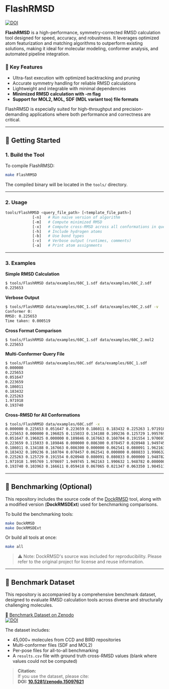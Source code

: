 # FlashRMSD
[![DOI](https://zenodo.org/badge/DOI/10.5281/zenodo.15097621.svg)](https://doi.org/10.5281/zenodo.15097621)

**FlashRMSD** is a high-performance, symmetry-corrected RMSD calculation tool designed for speed, accuracy, and robustness. It leverages optimized atom featurization and matching algorithms to outperform existing solutions, making it ideal for molecular modeling, conformer analysis, and automated pipeline integration.

### 🔧 Key Features
- Ultra-fast execution with optimized backtracking and pruning
- Accurate symmetry handling for reliable RMSD calculations
- Lightweight and integrable with minimal dependencies
- **Minimized RMSD calculation with -m flag**
- **Support for MOL2, MOL, SDF (MDL variant too) file formats**

FlashRMSD is especially suited for high-throughput and precision-demanding applications where both performance and correctness are critical.

---

## 🚀 Getting Started

### 1. Build the Tool

To compile FlashRMSD:

```bash
make FlashRMSD
```

The compiled binary will be located in the `tools/` directory.

---

### 2. Usage

```bash
tools/FlashRMSD <query_file_path> [<template_file_path>] 
            [-n]   # Run naive version of algorithm
            [-m]   # Compute minimized RMSD
            [-x]   # Compute cross-RMSD across all conformations in query file
            [-h]   # Include hydrogen atoms
            [-b]   # Use bond types
            [-v]   # Verbose output (runtimes, comments)
            [-a]   # Print atom assignments
```

---

### 3. Examples

**Simple RMSD Calculation**

```bash
$ tools/FlashRMSD data/examples/60C_1.sdf data/examples/60C_2.sdf
0.225653
```

**Verbose Output**

```bash
$ tools/FlashRMSD data/examples/60C_1.sdf data/examples/60C_2.sdf -v
Conformer 0: 
RMSD: 0.225653
Time taken: 0.000519
```

**Cross Format Comparison**

```bash
$ tools/FlashRMSD data/examples/60C_1.sdf data/examples/60C_2.mol2
0.225653
```

**Multi-Conformer Query File**

```bash
$ tools/FlashRMSD data/examples/60C.sdf data/examples/60C_1.sdf
0.000000
0.225653
0.051647
0.223659
0.186011
0.183432
0.225263
1.971918
0.193740
```

**Cross-RMSD for All Conformations**

```bash
$ tools/FlashRMSD data/examples/60C.sdf -x
0.000000 0.225653 0.051647 0.223659 0.186011 0.183432 0.225263 1.971918 0.193740 
0.225653 0.000000 0.196025 0.115033 0.134188 0.109236 0.125729 1.995769 0.103963 
0.051647 0.196025 0.000000 0.189846 0.167663 0.160704 0.191554 1.970697 0.166611 
0.223659 0.115033 0.189846 0.000000 0.086300 0.078457 0.020948 1.949745 0.059418 
0.186011 0.134188 0.167663 0.086300 0.000000 0.062541 0.080091 1.962163 0.067065 
0.183432 0.109236 0.160704 0.078457 0.062541 0.000000 0.080833 1.990632 0.021347 
0.225263 0.125729 0.191554 0.020948 0.080091 0.080833 0.000000 1.948782 0.063350 
1.971918 1.995769 1.970697 1.949745 1.962163 1.990632 1.948782 0.000000 1.984511 
0.193740 0.103963 0.166611 0.059418 0.067065 0.021347 0.063350 1.984511 0.000000
```

---

## 🧪 Benchmarking (Optional)

This repository includes the source code of the [DockRMSD](https://doi.org/10.1186/s13321-019-0362-7) tool, along with a modified version (**DockRMSDExt**) used for benchmarking comparisons.

To build the benchmarking tools:

```bash
make DockRMSD
make DockRMSDExt
```

Or build all tools at once:

```bash
make all
```

> ⚠️ Note: DockRMSD's source was included for reproducibility. Please refer to the original project for license and reuse information.

---

## 📂 Benchmark Dataset

This repository is accompanied by a comprehensive benchmark dataset, designed to evaluate RMSD calculation tools across diverse and structurally challenging molecules.

🔗 [Benchmark Dataset on Zenodo](https://doi.org/10.5281/zenodo.15097621)  
[![DOI](https://zenodo.org/badge/DOI/10.5281/zenodo.15097621.svg)](https://doi.org/10.5281/zenodo.15097621)

The dataset includes:
- 45,000+ molecules from CCD and BIRD repositories
- Multi-conformer files (SDF and MOL2)
- Per-pose files for all-to-all benchmarking
- A `results.csv` file with ground truth cross-RMSD values (blank where values could not be computed)

> **Citation:**  
> If you use the dataset, please cite:  
> **DOI: [10.5281/zenodo.15097621](https://doi.org/10.5281/zenodo.15097621)**
